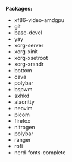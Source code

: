 **Packages:**
- xf86-video-amdgpu
- git
- base-devel
- yay
- xorg-server
- xorg-xinit
- xorg-xsetroot
- xorg-xrandr
- bottom
- cava
- polybar
- bspwm
- sxhkd
- alacritty
- neovim
- picom
- firefox
- nitrogen
- polybar
- ranger
- rofi
- nerd-fonts-complete
